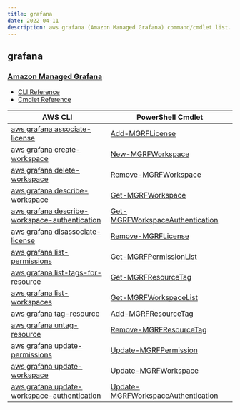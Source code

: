 ```yaml
---
title: grafana
date: 2022-04-11
description: aws grafana (Amazon Managed Grafana) command/cmdlet list.
---
```


## grafana

### [Amazon Managed Grafana](https://aws.amazon.com/grafana/)

* [CLI Reference](https://docs.aws.amazon.com/cli/latest/reference/grafana/index.html)
* [Cmdlet Reference](https://docs.aws.amazon.com/powershell/latest/reference/items/ManagedGrafana_cmdlets.html)

|AWS CLI|PowerShell Cmdlet|
|----|----|
|[aws grafana associate-license](https://docs.aws.amazon.com/cli/latest/reference/grafana/associate-license.html)|[Add-MGRFLicense](https://docs.aws.amazon.com/powershell/latest/reference/items/Add-MGRFLicense.html)|
|[aws grafana create-workspace](https://docs.aws.amazon.com/cli/latest/reference/grafana/create-workspace.html)|[New-MGRFWorkspace](https://docs.aws.amazon.com/powershell/latest/reference/items/New-MGRFWorkspace.html)|
|[aws grafana delete-workspace](https://docs.aws.amazon.com/cli/latest/reference/grafana/delete-workspace.html)|[Remove-MGRFWorkspace](https://docs.aws.amazon.com/powershell/latest/reference/items/Remove-MGRFWorkspace.html)|
|[aws grafana describe-workspace](https://docs.aws.amazon.com/cli/latest/reference/grafana/describe-workspace.html)|[Get-MGRFWorkspace](https://docs.aws.amazon.com/powershell/latest/reference/items/Get-MGRFWorkspace.html)|
|[aws grafana describe-workspace-authentication](https://docs.aws.amazon.com/cli/latest/reference/grafana/describe-workspace-authentication.html)|[Get-MGRFWorkspaceAuthentication](https://docs.aws.amazon.com/powershell/latest/reference/items/Get-MGRFWorkspaceAuthentication.html)|
|[aws grafana disassociate-license](https://docs.aws.amazon.com/cli/latest/reference/grafana/disassociate-license.html)|[Remove-MGRFLicense](https://docs.aws.amazon.com/powershell/latest/reference/items/Remove-MGRFLicense.html)|
|[aws grafana list-permissions](https://docs.aws.amazon.com/cli/latest/reference/grafana/list-permissions.html)|[Get-MGRFPermissionList](https://docs.aws.amazon.com/powershell/latest/reference/items/Get-MGRFPermissionList.html)|
|[aws grafana list-tags-for-resource](https://docs.aws.amazon.com/cli/latest/reference/grafana/list-tags-for-resource.html)|[Get-MGRFResourceTag](https://docs.aws.amazon.com/powershell/latest/reference/items/Get-MGRFResourceTag.html)|
|[aws grafana list-workspaces](https://docs.aws.amazon.com/cli/latest/reference/grafana/list-workspaces.html)|[Get-MGRFWorkspaceList](https://docs.aws.amazon.com/powershell/latest/reference/items/Get-MGRFWorkspaceList.html)|
|[aws grafana tag-resource](https://docs.aws.amazon.com/cli/latest/reference/grafana/tag-resource.html)|[Add-MGRFResourceTag](https://docs.aws.amazon.com/powershell/latest/reference/items/Add-MGRFResourceTag.html)|
|[aws grafana untag-resource](https://docs.aws.amazon.com/cli/latest/reference/grafana/untag-resource.html)|[Remove-MGRFResourceTag](https://docs.aws.amazon.com/powershell/latest/reference/items/Remove-MGRFResourceTag.html)|
|[aws grafana update-permissions](https://docs.aws.amazon.com/cli/latest/reference/grafana/update-permissions.html)|[Update-MGRFPermission](https://docs.aws.amazon.com/powershell/latest/reference/items/Update-MGRFPermission.html)|
|[aws grafana update-workspace](https://docs.aws.amazon.com/cli/latest/reference/grafana/update-workspace.html)|[Update-MGRFWorkspace](https://docs.aws.amazon.com/powershell/latest/reference/items/Update-MGRFWorkspace.html)|
|[aws grafana update-workspace-authentication](https://docs.aws.amazon.com/cli/latest/reference/grafana/update-workspace-authentication.html)|[Update-MGRFWorkspaceAuthentication](https://docs.aws.amazon.com/powershell/latest/reference/items/Update-MGRFWorkspaceAuthentication.html)|

